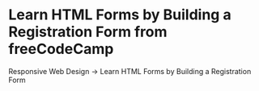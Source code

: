 # Learn HTML Forms by Building a Registration Form from freeCodeCamp
Responsive Web Design -> Learn HTML Forms by Building a Registration Form

